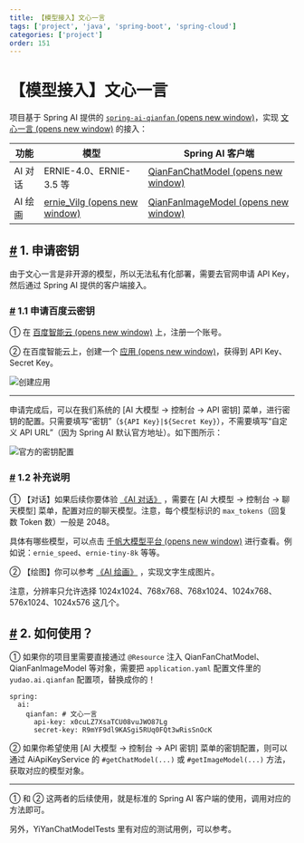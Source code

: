 ```yaml
---
title: 【模型接入】文心一言
tags: ['project', 'java', 'spring-boot', 'spring-cloud']
categories: ['project']
order: 151
---
```

# 【模型接入】文心一言

项目基于 Spring AI 提供的 [`spring-ai-qianfan`  (opens new window)](https://github.com/spring-projects/spring-ai/tree/main/models/spring-ai-qianfan)，实现 [文心一言  (opens new window)](https://yiyan.baidu.com/) 的接入：

 

| 功能 | 模型 | Spring AI 客户端 |
| --- | --- | --- |
| AI 对话 | ERNIE-4.0、ERNIE-3.5 等 | [QianFanChatModel  (opens new window)](https://github.com/spring-projects/spring-ai/blob/main/models/spring-ai-qianfan/src/main/java/org/springframework/ai/qianfan/QianFanChatModel.java) |
| AI 绘画 | [ernie\_Vilg  (opens new window)](https://cloud.baidu.com/product/creativity/ernie_Vilg) | [QianFanImageModel  (opens new window)](https://github.com/spring-projects/spring-ai/blob/main/models/spring-ai-qianfan/src/main/java/org/springframework/ai/qianfan/QianFanImageModel.java) |

 ## [#](#_1-申请密钥) 1. 申请密钥

 由于文心一言是非开源的模型，所以无法私有化部署，需要去官网申请 API Key，然后通过 Spring AI 提供的客户端接入。

 ### [#](#_1-1-申请百度云密钥) 1.1 申请百度云密钥

 ① 在 [百度智能云  (opens new window)](https://cloud.baidu.com/) 上，注册一个账号。

 ② 在百度智能云上，创建一个 [应用  (opens new window)](https://console.bce.baidu.com/qianfan/ais/console/applicationConsole/application)，获得到 API Key、Secret Key。

 ![创建应用](https://doc.iocoder.cn/img/AI%E6%89%8B%E5%86%8C/%E6%A8%A1%E5%9E%8B%E6%8E%A5%E5%85%A5/%E7%99%BE%E5%BA%A6%E4%BA%91-%E5%88%9B%E5%BB%BA%E5%BA%94%E7%94%A8.png)

 

---

 申请完成后，可以在我们系统的 [AI 大模型 -> 控制台 -> API 密钥] 菜单，进行密钥的配置。只需要填写“密钥”（`${API Key}|${Secret Key}`），不需要填写“自定义 API URL”（因为 Spring AI 默认官方地址）。如下图所示：

 ![官方的密钥配置](https://doc.iocoder.cn/img/AI%E6%89%8B%E5%86%8C/%E6%A8%A1%E5%9E%8B%E6%8E%A5%E5%85%A5/%E6%96%87%E5%BF%83%E4%B8%80%E8%A8%80-%E5%AE%98%E6%96%B9.png)

 ### [#](#_1-2-补充说明) 1.2 补充说明

 ① 【对话】如果后续你要体验 [《AI 对话》](/ai/chat/) ，需要在 [AI 大模型 -> 控制台 -> 聊天模型] 菜单，配置对应的聊天模型。注意，每个模型标识的 `max_tokens`（回复数 Token 数）一般是 2048。

 具体有哪些模型，可以点击 [千帆大模型平台  (opens new window)](https://cloud.baidu.com/doc/WENXINWORKSHOP/s/Nlks5zkzu) 进行查看。例如说：`ernie_speed`、`ernie-tiny-8k` 等等。

 ② 【绘图】你可以参考 [《AI 绘画》](/ai/image/) ，实现文字生成图片。

 注意，分辨率只允许选择 1024x1024、768x768、768x1024、1024x768、576x1024、1024x576 这几个。

 ## [#](#_2-如何使用) 2. 如何使用？

 ① 如果你的项目里需要直接通过 `@Resource` 注入 QianFanChatModel、QianFanImageModel 等对象，需要把 `application.yaml` 配置文件里的 `yudao.ai.qianfan` 配置项，替换成你的！

 
```
spring:
  ai:
    qianfan: # 文心一言
      api-key: x0cuLZ7XsaTCU08vuJWO87Lg
      secret-key: R9mYF9dl9KASgi5RUq0FQt3wRisSnOcK

```
② 如果你希望使用 [AI 大模型 -> 控制台 -> API 密钥] 菜单的密钥配置，则可以通过 AiApiKeyService 的 `#getChatModel(...)` 或 `#getImageModel(...)` 方法，获取对应的模型对象。

 

---

 ① 和 ② 这两者的后续使用，就是标准的 Spring AI 客户端的使用，调用对应的方法即可。

 另外，YiYanChatModelTests 里有对应的测试用例，可以参考。

